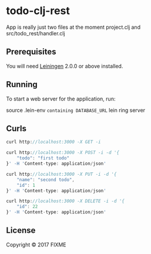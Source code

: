 # todo-clj-rest

App is really just two files at the moment project.clj and src/todo_rest/handler.clj

## Prerequisites

You will need [Leiningen][] 2.0.0 or above installed.

[leiningen]: https://github.com/technomancy/leiningen

## Running

To start a web server for the application, run:

source .lein-env `containing DATABASE_URL`
lein ring server

## Curls

```js
curl http://localhost:3000 -X GET -i
```

```js
curl http://localhost:3000 -X POST -i -d '{
    "todo": "first todo"
}' -H 'Content-type: application/json'
```

```js
curl http://localhost:3000 -X PUT -i -d '{
    "name": "second todo",
    "id": 1
}' -H 'Content-type: application/json'
```

```js
curl http://localhost:3000 -X DELETE -i -d '{
    "id": 22
}' -H 'Content-type: application/json'
```
## License

Copyright © 2017 FIXME
